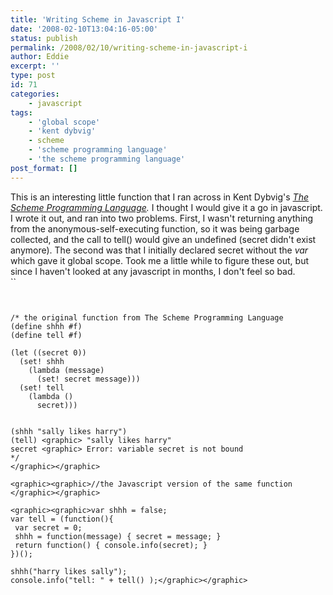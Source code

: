```yaml
---
title: 'Writing Scheme in Javascript I'
date: '2008-02-10T13:04:16-05:00'
status: publish
permalink: /2008/02/10/writing-scheme-in-javascript-i
author: Eddie
excerpt: ''
type: post
id: 71
categories:
    - javascript
tags:
    - 'global scope'
    - 'kent dybvig'
    - scheme
    - 'scheme programming language'
    - 'the scheme programming language'
post_format: []
---
```

This is an interesting little function that I ran across in Kent Dybvig's *[The Scheme Programming Language](http://www.scheme.com/tspl3/start.html#./start:h9).* I thought I would give it a go in javascript. I wrote it out, and ran into two problems. First, I wasn't returning anything from the anonymous-self-executing function, so it was being garbage collected, and the call to tell() would give an undefined (secret didn't exist anymore). The second was that I initially declared secret without the *var* which gave it global scope. Took me a little while to figure these out, but since I haven't looked at any javascript in months, I don't feel so bad.  
``

```


/* the original function from The Scheme Programming Language
(define shhh #f)
(define tell #f)

(let ((secret 0))
  (set! shhh
    (lambda (message)
      (set! secret message)))
  (set! tell
    (lambda ()
      secret)))
```

```

(shhh "sally likes harry")
(tell) <graphic> "sally likes harry"
secret <graphic> Error: variable secret is not bound
*/
</graphic></graphic>
```

```
<graphic><graphic>//the Javascript version of the same function
</graphic></graphic>
```

```
<graphic><graphic>var shhh = false;
var tell = (function(){
 var secret = 0;
 shhh = function(message) { secret = message; }
 return function() { console.info(secret); }
})();

shhh("harry likes sally");
console.info("tell: " + tell() );</graphic></graphic>
```